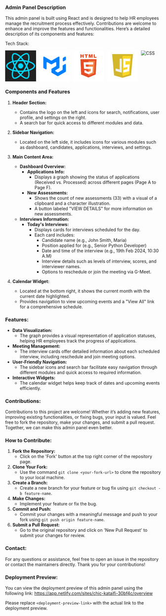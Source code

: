 ### Admin Panel Description

This admin panel is built using React and is designed to help HR employees manage the recruitment process effectively. Contributions are welcome to enhance and improve the features and functionalities. Here’s a detailed description of its components and features:

Tech Stack:
<div style="display: flex; align-items: center;">
  <img src="https://github.com/KarthiKey-Dev/image-storage/blob/main/TechStack/react.svg" alt="React" width="100" height="100" style="margin-right: 10px;">
  <img src="https://github.com/KarthiKey-Dev/image-storage/blob/main/TechStack/mui.png" alt="Material UI" width="100" height="100" style="margin-right: 10px;">
  <img src="https://github.com/KarthiKey-Dev/image-storage/blob/main/TechStack/html.jpg" alt="JavaScript" width="100" height="100" style="margin-right: 10px;">
  <img src="https://github.com/KarthiKey-Dev/image-storage/blob/main/TechStack/js.webp" alt="HTML" width="100" height="100" style="margin-right: 10px;">
  <img src="[https://github.com/KarthiKey-Dev/image-storage/blob/main/TechStack/css.png](https://github.com/KarthiKey-Dev/image-storage/blob/main/TechStack/css.jpg)" alt="CSS" width="100" height="100" style="margin-right: 10px;">
</div>

### Components and Features

1. **Header Section:**
   - Contains the logo on the left and icons for search, notifications, user profile, and settings on the right.
   - A search bar for quick access to different modules and data.

2. **Sidebar Navigation:**
   - Located on the left side, it includes icons for various modules such as dashboard, candidates, applications, interviews, and settings.

3. **Main Content Area:**
   - **Dashboard Overview:**
     - **Applications Info:**
       - Displays a graph showing the status of applications (Received vs. Processed) across different pages (Page A to Page F).
     - **New Assessments:**
       - Shows the count of new assessments (33) with a visual of a clipboard and a character illustration.
       - A button labeled "VIEW DETAILS" for more information on new assessments.
   - **Interviews Information:**
     - **Today's Interviews:**
       - Displays cards for interviews scheduled for the day.
       - Each card includes:
         - Candidate name (e.g., John Smith, Maria)
         - Position applied for (e.g., Senior Python Developer)
         - Date and time of the interview (e.g., 19th Feb 2024, 10:30 A.M)
         - Interview details such as levels of interview, scores, and interviewer names.
         - Options to reschedule or join the meeting via G-Meet.

4. **Calendar Widget:**
   - Located at the bottom right, it shows the current month with the current date highlighted.
   - Provides navigation to view upcoming events and a "View All" link for a comprehensive schedule.

### Features:
- **Data Visualization:**
  - The graph provides a visual representation of application statuses, helping HR employees track the progress of applications.
- **Meeting Management:**
  - The interview cards offer detailed information about each scheduled interview, including reschedule and join meeting options.
- **User-Friendly Navigation:**
  - The sidebar icons and search bar facilitate easy navigation through different modules and quick access to required information.
- **Interactive Widgets:**
  - The calendar widget helps keep track of dates and upcoming events efficiently.

### Contributions:
Contributions to this project are welcome! Whether it’s adding new features, improving existing functionalities, or fixing bugs, your input is valued. Feel free to fork the repository, make your changes, and submit a pull request. Together, we can make this admin panel even better.

### How to Contribute:
1. **Fork the Repository:**
   - Click on the 'Fork' button at the top right corner of the repository page.
2. **Clone Your Fork:**
   - Use the command `git clone <your-fork-url>` to clone the repository to your local machine.
3. **Create a Branch:**
   - Create a new branch for your feature or bug fix using `git checkout -b feature-name`.
4. **Make Changes:**
   - Implement your feature or fix the bug.
5. **Commit and Push:**
   - Commit your changes with a meaningful message and push to your fork using `git push origin feature-name`.
6. **Submit a Pull Request:**
   - Go to the original repository and click on 'New Pull Request' to submit your changes for review.

### Contact:
For any questions or assistance, feel free to open an issue in the repository or contact the maintainers directly. Thank you for your contributions!

### Deployment Preview:
You can view the deployment preview of this admin panel using the following link: https://app.netlify.com/sites/chic-kataifi-30bf4c/overview 

Please replace `<deployment-preview-link>` with the actual link to the deployment preview.
